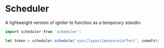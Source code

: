 # Scheduler

A lightweight version of igniter to function as a temporary standin.

```js
import scheduler from 'scheduler';

let token = scheduler.schedule('sync|layout|measure|affect', someFn);
```
